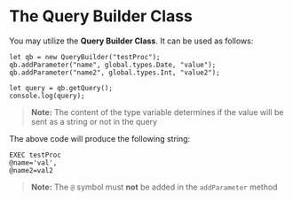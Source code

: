 # The Query Builder Class

You may utilize the **Query Builder Class**. It can be used as follows:

```
let qb = new QueryBuilder("testProc");
qb.addParameter("name", global.types.Date, "value");
qb.addParameter("name2", global.types.Int, "value2");

let query = qb.getQuery();
console.log(query);
```

> **Note:** The content of the type variable determines if the value will be sent as a string or not in the query

The above code will produce the following string:

```
EXEC testProc
@name='val',
@name2=val2
```

> **Note:** The `@` symbol must **not** be added in the `addParameter` method
